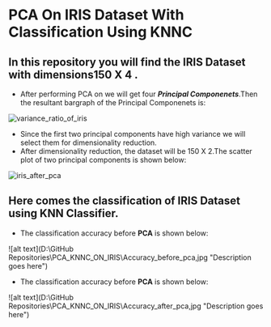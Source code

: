 # PCA On IRIS Dataset With Classification Using KNNC
## In this repository you will find the **IRIS Dataset** with dimensions150 X 4 .
* After performing PCA on we will get four **_Principal Componenets_**.Then the resultant bargraph of the Principal Componenets is:

![variance_ratio_of_iris](https://user-images.githubusercontent.com/36328597/41186940-a25e37e6-6bbd-11e8-957d-a2e505518d0a.png)

* Since the first two principal components have high variance we will select them for dimensionality reduction.
* After dimensionality reduction, the dataset will be 150 X 2.The scatter plot of two principal components is shown below:

![iris_after_pca](https://user-images.githubusercontent.com/36328597/41186972-19500960-6bbe-11e8-8f6f-4bf752598e47.JPG)

## Here comes the classification of **IRIS Dataset** using **KNN Classifier**.
* The classification accuracy before **PCA** is shown below:

![alt text](D:\GitHub Repositories\PCA_KNNC_ON_IRIS\Accuracy_before_pca,jpg "Description goes here")
* The classification accuracy before **PCA** is shown below:

![alt text](D:\GitHub Repositories\PCA_KNNC_ON_IRIS\Accuracy_after_pca,jpg "Description goes here")
